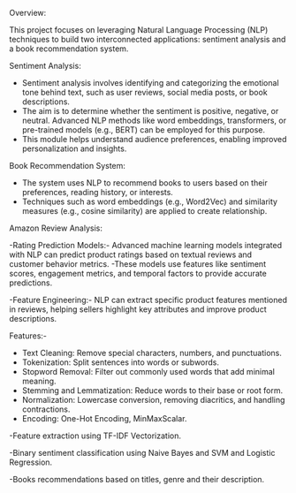 Overview:

This project focuses on leveraging Natural Language Processing (NLP) techniques to build two interconnected applications: sentiment analysis and a book recommendation system.

Sentiment Analysis:
  
- Sentiment analysis involves identifying and categorizing the emotional tone behind text, such as user reviews, social media posts, or book descriptions.
- The aim is to determine whether the sentiment is positive, negative, or neutral. Advanced NLP methods like word embeddings, transformers, or pre-trained models (e.g., BERT) can be employed for this purpose.
- This module helps understand audience preferences, enabling improved personalization and insights.

Book Recommendation System:

- The system uses NLP to recommend books to users based on their preferences, reading history, or interests.
- Techniques such as word embeddings (e.g., Word2Vec) and similarity measures (e.g., cosine similarity) are applied to create relationship.

Amazon Review Analysis:

-Rating Prediction Models:- Advanced machine learning models integrated with NLP can predict product ratings based on textual reviews and customer behavior metrics.
-These models use features like sentiment scores, engagement metrics, and temporal factors to provide accurate predictions.

-Feature Engineering:- NLP can extract specific product features mentioned in reviews, helping sellers highlight key attributes and improve product descriptions.

Features:-

- Text Cleaning: Remove special characters, numbers, and punctuations.
- Tokenization: Split sentences into words or subwords.
- Stopword Removal: Filter out commonly used words that add minimal meaning.
- Stemming and Lemmatization: Reduce words to their base or root form.
- Normalization: Lowercase conversion, removing diacritics, and handling contractions.
- Encoding: One-Hot Encoding, MinMaxScalar.

-Feature extraction using TF-IDF Vectorization.

-Binary sentiment classification using Naive Bayes and SVM and Logistic Regression.

-Books recommendations based on titles, genre and their description.
